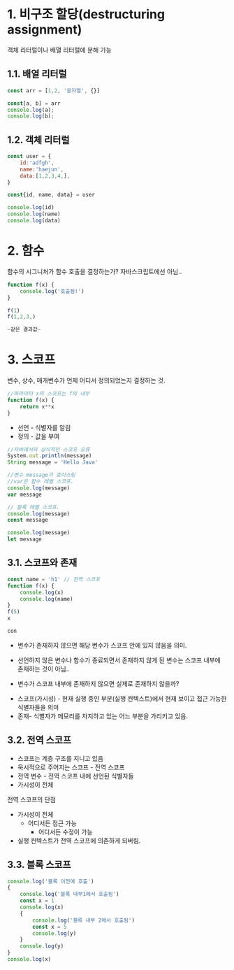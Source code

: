 # 1. 비구조 할당(destructuring assignment)

객체 리터럴이나 배열 리터럴에 분해 가능


## 1.1. 배열 리터럴

```javascript
const arr = [1,2, '문자열', {}]

const[a, b] = arr
console.log(a);
console.log(b);
```

## 1.2. 객체 리터럴
```javascript
const user = {
    id:'adfgh',
    name:'haejun',
    data:[1,2,3,4,],
}

const{id, name, data} = user

console.log(id)
console.log(name)
console.log(data)
```

# 2. 함수

함수의 시그니처가 함수 호출을 결정하는가?
자바스크립트에선 아님..

```javascript
function f(x) {
    console.log('호출됨!')
}

f(1)
f(1,2,3,)

~같은 결과값~
```

# 3. 스코프

변수, 상수, 매개변수가 언제 어디서 정의되었는지 결정하는 것.

```javascript
//파라미터 x의 스코프는 f의 내부
function f(x) {
    return x**x
}
```

- 선언 - 식별자를 알림
- 정의 - 값을 부여

```javascript
//자바에서의 상식적인 스코프 오류
System.out.println(message)
String message = 'Hello Java'
```

```javascript
//변수 message가 호이스팅
//var은 함수 레벨 스코프.
console.log(message)
var message
```


```javascript
// 블록 레벨 스코프.
console.log(message)
const message

console.log(message)
let message
```

## 3.1. 스코프와 존재

```javascript
const name = 'h1' // 전역 스코프
function f(x) {
    console.log(x)
    console.log(name)
}
f(5)
x

con
```
- 변수가 존재하지 않으면 해당 변수가 스코프 안에 있지 않음을 의미.
- 선언하지 않은 변수나 함수가 종료되면서 존재하지 않게 된 변수는 스코프 내부에 존재하는 것이 아님..

- 변수가 스코프 내부에 존재하지 않으면 실제로 존재하지 않을까?


* 스코프(가시성) - 현재 실행 중인 부분(실행 컨텍스트)에서 현재 보이고 접근 가능한 식별자들을 의미
* 존재- 식별자가 메모리를 차지하고 있는 어느 부분을 가리키고 있음.


## 3.2. 전역 스코프

- 스코프는 계층 구조를 지니고 있음
- 묵시적으로 주어지는 스코프 - 전역 스코프
- 전역 변수 - 전역 스코프 내에 선언된 식별자들
- 가시성이 전체

전역 스코프의 단점
- 가시성이 전체
  - 어디서든 접근 가능
    - 어디서든 수정이 가능
- 실행 컨텍스트가 전역 스코프에 의존하게 되버림.

## 3.3. 블록 스코프

```javascript
console.log('블록 이전에 호출') 
{
    console.log('블록 내부1에서 호출됨')
    const x = 1
    console.log(x)
    {
        console.log('블록 내부 2에서 호출됨')
        const x = 5
        console.log(y)
    }
    console.log(y)
}
console.log(x)
```


